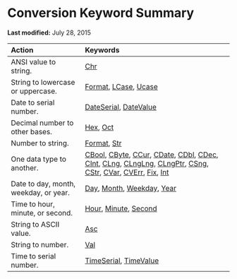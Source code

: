 
# Conversion Keyword Summary

 **Last modified:** July 28, 2015



|**Action**|**Keywords**|
|:-----|:-----|
|ANSI value to string.| [Chr](a9dc96ec-4719-8d24-144b-61d45fa58fe5.md)|
|String to lowercase or uppercase.| [Format](67f60abf-0c77-49ec-924f-74ae6eb96ea8.md),  [LCase](aeccc222-c9c7-85e9-fa03-8ac99bcfe9dd.md),  [Ucase](444bd68b-a2bf-11b2-e6b7-76edf9b03ecd.md)|
|Date to serial number.| [DateSerial](3aae4616-ab44-5e57-ba10-1d5ca1659c6e.md),  [DateValue](8c9bd3d6-1614-eeb0-0714-4730eeeb1b95.md)|
|Decimal number to other bases.| [Hex](79a403a9-61af-0991-8f13-60c1033f158a.md),  [Oct](178a6099-9181-2160-2b97-e08c97f8b2bb.md)|
|Number to string.| [Format](67f60abf-0c77-49ec-924f-74ae6eb96ea8.md),  [Str](bb9c4e8c-c3ea-5021-aa4c-473e30b64902.md)|
|One data type to another.| [CBool](fd602e34-9de2-1e8b-46fe-6a2873d6a785.md),  [CByte](fd602e34-9de2-1e8b-46fe-6a2873d6a785.md),  [CCur](fd602e34-9de2-1e8b-46fe-6a2873d6a785.md),  [CDate](fd602e34-9de2-1e8b-46fe-6a2873d6a785.md),  [CDbl](fd602e34-9de2-1e8b-46fe-6a2873d6a785.md),  [CDec](fd602e34-9de2-1e8b-46fe-6a2873d6a785.md),  [CInt](fd602e34-9de2-1e8b-46fe-6a2873d6a785.md),  [CLng](fd602e34-9de2-1e8b-46fe-6a2873d6a785.md),  [CLngLng](fd602e34-9de2-1e8b-46fe-6a2873d6a785.md),  [CLngPtr](fd602e34-9de2-1e8b-46fe-6a2873d6a785.md),  [CSng](fd602e34-9de2-1e8b-46fe-6a2873d6a785.md),  [CStr](fd602e34-9de2-1e8b-46fe-6a2873d6a785.md),  [CVar](fd602e34-9de2-1e8b-46fe-6a2873d6a785.md),  [CVErr](244ab040-3816-a744-7afb-06675a4b076d.md),  [Fix](32ce40ac-fdf8-bd6d-e7f9-154c480a9602.md),  [Int](32ce40ac-fdf8-bd6d-e7f9-154c480a9602.md)|
|Date to day, month, weekday, or year.| [Day](8d4d0b63-28d9-c6a3-bd96-3688b0f93a12.md),  [Month](d0b3cfef-d192-166d-2dcf-c60b08213327.md),  [Weekday](4e6197a7-5c55-e5cd-5164-ce1d31a9f80c.md),  [Year](c82b30dd-a8ce-c213-3619-7de33278a3c8.md)|
|Time to hour, minute, or second.| [Hour](cf0800d1-6e26-71ad-ec8d-09e4876bf469.md),  [Minute](47b5924f-41cf-9c25-68df-3932f0d77f8b.md),  [Second](fef87486-ccda-23e7-04a5-5e484ce66543.md)|
|String to ASCII value.| [Asc](4c5775f4-792f-f9d0-6eff-41d6fff9048c.md)|
|String to number.| [Val](49909fd8-07bf-3b94-4c6c-85ad595d6fcb.md)|
|Time to serial number.| [TimeSerial](5b08df07-bffb-ba69-7336-53067775fbf5.md),  [TimeValue](02ce264a-aa6b-2249-da37-dee3522c2db7.md)|
